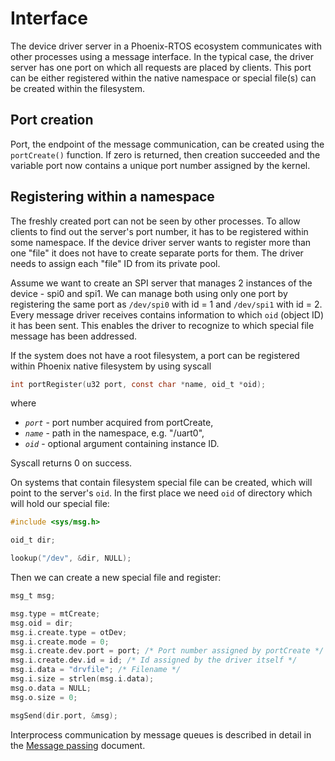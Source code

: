 # Interface

The device driver server in a Phoenix-RTOS ecosystem communicates with other processes using a message interface. In
the typical case, the driver server has one port on which all requests are placed by clients. This port can be either
registered within the native namespace or special file(s) can be created within the filesystem.

## Port creation

Port, the endpoint of the message communication, can be created using the `portCreate()` function. If zero is returned,
then creation succeeded and the variable port now contains a unique port number assigned by the kernel.

## Registering within a namespace

The freshly created port can not be seen by other processes. To allow clients to find out the server's port number, it
has to be registered within some namespace. If the device driver server wants to register more than one "file" it does
not have to create separate ports for them. The driver needs to assign each "file" ID from its private pool.

Assume we want to create an SPI server that manages 2 instances of the device - spi0 and spi1. We can manage both using
only one port by registering the same port as `/dev/spi0` with id = 1 and `/dev/spi1` with id = 2. Every message driver
receives contains information to which `oid` (object ID) it has been sent. This enables the driver to recognize to
which special file message has been addressed.

If the system does not have a root filesystem, a port can be registered within Phoenix native filesystem by using
syscall

```c
int portRegister(u32 port, const char *name, oid_t *oid);
```

where

- _`port`_ - port number acquired from portCreate,
- _`name`_ - path in the namespace, e.g. "/uart0",
- _`oid`_ - optional argument containing instance ID.

Syscall returns 0 on success.

On systems that contain filesystem special file can be created, which will point to the server's `oid`. In the first
place we need `oid` of directory which will hold our special file:

```c
#include <sys/msg.h>

oid_t dir;

lookup("/dev", &dir, NULL);
```

Then we can create a new special file and register:

```c
msg_t msg;

msg.type = mtCreate;
msg.oid = dir;
msg.i.create.type = otDev;
msg.i.create.mode = 0;
msg.i.create.dev.port = port; /* Port number assigned by portCreate */
msg.i.create.dev.id = id; /* Id assigned by the driver itself */
msg.i.data = "drvfile"; /* Filename */
msg.i.size = strlen(msg.i.data);
msg.o.data = NULL;
msg.o.size = 0;

msgSend(dir.port, &msg);
```

Interprocess communication by message queues is described in detail in the
[Message passing](../kernel/proc/msg.md) document.
